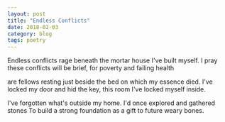 ```yaml
---
layout: post
title: "Endless Conflicts"
date: 2018-02-03
category: blog
tags: poetry
---
```


Endless conflicts rage beneath
the mortar house I've built myself.
I pray these conflicts will be brief,
for poverty and failing health

are fellows resting just beside
the bed on which my essence died.
I've locked my door and hid the key,
this room I've locked myself inside.

I've forgotten what's outside my home.
I'd once explored and gathered stones
To build a strong foundation as
a gift to future weary bones.